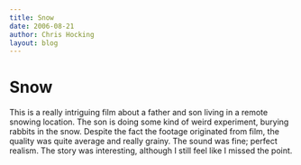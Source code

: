```yaml
---
title: Snow
date: 2006-08-21
author: Chris Hocking
layout: blog
---
```

# Snow

This is a really intriguing film about a father and son living in a remote snowing location. The son is doing some kind of weird experiment, burying rabbits in the snow. Despite the fact the footage originated from film, the quality was quite average and really grainy. The sound was fine; perfect realism. The story was interesting, although I still feel like I missed the point.